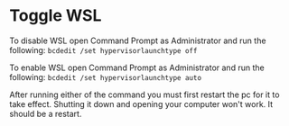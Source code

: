 # Toggle WSL
To disable WSL open Command Prompt as Administrator and run the following:
`bcdedit /set hypervisorlaunchtype off`

To enable WSL open Command Prompt as Administrator and run the following:
`bcdedit /set hypervisorlaunchtype auto`

After running either of the command you must first restart the pc for it to take effect. Shutting it down and opening your computer won't work. It should be a restart.
